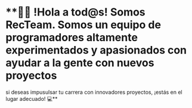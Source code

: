 # **👋🏻 !Hola a tod@s! Somos RecTeam. Somos un equipo de programadores altamente experimentados y apasionados con ayudar a la gente con nuevos proyectos
si deseas impusulsar tu carrera con innovadores proyectos, ¡estás en el lugar adecuado! 💻**
